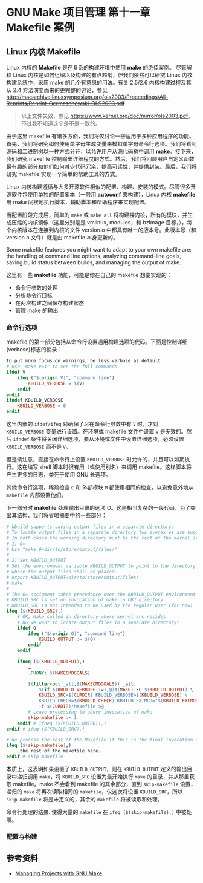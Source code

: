 # GNU Make 项目管理 第十一章 Makefile 案例

[annotation]: <id> (2ab7517a-9d9d-4adc-9f7a-a8c5fcdbfa82)
[annotation]: <status> (public)
[annotation]: <create_time> (2021-04-17 23:47:31)
[annotation]: <category> (计算机技术)
[annotation]: <tags> (Make|Makefile|GNU)
[annotation]: <topic> (GNU Make项目管理)
[annotation]: <index> (11)
[annotation]: <comments> (true)
[annotation]: <url> (http://blog.ccyg.studio/article/2ab7517a-9d9d-4adc-9f7a-a8c5fcdbfa82)


## Linux 内核 Makefile

Linux 内核的 **Makefile** 是在复杂的构建环境中使用 **make** 的绝佳案例。 尽管解释 Linux 内核是如何组织以及构建的有点超纲，但我们依然可以研究 Linux 内核构建系统中，采用 make 的几个有意思的用法。有关 2.5/2.6 内核构建过程及其从 2.4 方法演变而来的更完整的讨论，参见 ~~<http://macarchive.linuxsymposium.org/ols2003/Proceedings/All-Reprints/Reprint-Germaschewski-OLS2003.pdf>~~ 

> 以上文件失效，参见 <https://www.kernel.org/doc/mirror/ols2003.pdf>，不过我不知道这个是不是一致的。

由于这里 makefile 有诸多方面，我们将仅讨论一些适用于多种应用程序的功能。首先，我们将研究如何使用单字母生成变量来模拟单字母命令行选项。我们将看到源码和二进制树以一种方式分开，以允许用户从源代码树中调用 **make**。接下来，我们研究 makefile 控制输出详细程度的方式。然后，我们将回顾用户自定义函数最有趣的部分和他们如何减少代码冗余，提高可读性，并提供封装。最后，我们将研究 makefile 实现一个简单的帮助工具的方式。

Linux 内核构建遵循与大多开源软件相似的配置、构建、安装的模式。尽管很多开源软件包使用单独的配置脚本（一般用 **autoconf** 来构建），Linux 内核 **makefile** 用 make 间接地执行脚本，辅助脚本和帮助程序来实现配置。

当配置阶段完成后，简单的 `make` 或 `make all` 将构建裸内核，所有的模块，并生成压缩的内核镜像（这里分别是是 vmlinux, modules，和 bzImage 目标，），每个内核版本在连接到内核的文件 version.o 中都具有唯一的版本号。此版本号（和 version.o 文件）就是由 makefile 本身更新的。

Some makefile features you might want to adapt to your own makefile are: the handling
of command line options, analyzing command-line goals, saving build status
between builds, and managing the output of make.

这里有一些 **makefile** 功能，可能是你在自己的 makefile 想要实现的：

- 命令行参数的处理
- 分析命令行目标
- 在两次构建之间保存构建状态
- 管理 make 的输出

### 命令行选项

makefile 的第一部分包括从命令行设置通用构建选项的代码。下面是控制详细(verbose)标志的摘录：

```makefile
To put more focus on warnings, be less verbose as default
# Use 'make V=1' to see the full commands
ifdef V
    ifeq ("$(origin V)", "command line")
        KBUILD_VERBOSE = $(V)
    endif
endif
ifndef KBUILD_VERBOSE
    KBUILD_VERBOSE = 0
endif
```

这里内嵌的 `ifdef/ifeq` 对确保了尽在命令行参数中有 `V` 时，才对 `KBUILD_VERBOSE` 变量进行设置。在环境或 makefile 文件中设置 `V` 是无效的。然后 `ifndef` 条件将关闭详细选项，要从环境或文件中设置详细选项，必须设置 `KBUILD_VERBOSE` 而不是 `V`。

但是请注意，直接在命令行上设置 `KBUILD_VERBOSE` 时允许的，并且可以如期执行。这在编写 shell 脚本时很有用（或使用别名）来调用 makefile。这样脚本将产生更多的日志，类死于使用 GNU 长选项。

其他命令行选项，稀疏检查 `C` 和 外部模块 `M` 都使用相同的检查，以避免意外地从 `makefile` 内部设置他们。

下一部分时 **makefile** 处理输出目录的选项 O。这是相当复杂的一段代码，为了突出其结构，我们将省略摘要中的一些部分：

```makefile
# kbuild supports saving output files in a separate directory.
# To locate output files in a separate directory two syntax'es are supported.
# In both cases the working directory must be the root of the kernel src.
# 1) O=
# Use "make O=dir/to/store/output/files/"
#
# 2) Set KBUILD_OUTPUT
# Set the environment variable KBUILD_OUTPUT to point to the directory
# where the output files shall be placed.
# export KBUILD_OUTPUT=dir/to/store/output/files/
# make
#
# The O= assigment takes precedence over the KBUILD_OUTPUT environment variable.
# KBUILD_SRC is set on invocation of make in OBJ directory
# KBUILD_SRC is not intended to be used by the regular user (for now)
ifeq ($(KBUILD_SRC),)
    # OK, Make called in directory where kernel src resides
    # Do we want to locate output files in a separate directory?
    ifdef O
        ifeq ("$(origin O)", "command line")
            KBUILD_OUTPUT := $(O)
        endif
    endif
    …
    ifneq ($(KBUILD_OUTPUT),)
        …
        .PHONY: $(MAKECMDGOALS)

        $(filter-out _all,$(MAKECMDGOALS)) _all:
            $(if $(KBUILD_VERBOSE:1=),@)$(MAKE) -C $(KBUILD_OUTPUT) \
            KBUILD_SRC=$(CURDIR) KBUILD_VERBOSE=$(KBUILD_VERBOSE) \
            KBUILD_CHECK=$(KBUILD_CHECK) KBUILD_EXTMOD="$(KBUILD_EXTMOD)" \
            -f $(CURDIR)/Makefile $@
        # Leave processing to above invocation of make
        skip-makefile := 1
    endif # ifneq ($(KBUILD_OUTPUT),)
endif # ifeq ($(KBUILD_SRC),)

# We process the rest of the Makefile if this is the final invocation of make
ifeq ($(skip-makefile),)
    …the rest of the makefile here…
endif # skip-makefile
```

本质上，这表明如果设置了 `KBUILD_OUTPUT`，则在 `KBUILD_OUTPUT` 定义的输出目录中递归调用 `make`，将 `KBUILD_SRC` 设置为最开始执行 `make` 的目录，并从那里获取 makefile。make 不会看到 makefile 的其余部分，直到 `skip-makefile` 设置，递归的 `make` 将再次读取相同的 `makefile`，仅这次将设置 `KBUILD_SRC`，所以 `skip-makefile` 将是未定义的，其余的 `makefile` 将被读取和处理。

命令行处理的结果. 使得大量的 `makefile` 在 `ifeq ($(skip-makefile),)` 中被处理。

### 配置与构建

## 参考资料

- [Managing Projects with GNU Make](https://book.douban.com/subject/1850994/)